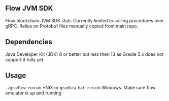 ## Flow JVM SDK

Flow blockchain JVM SDK stub. Currently limited to calling procedures over gRPC. 
Relies on Protobuf files manually copied from main repo.

## Dependencies
Java Developer Kit (JDK) 8 or better but less then 13 as Gradle 5.x does not support it fully yet.

## Usage
`./gradlew run` un *NIX or `gradlew.bat run` on Windows. Make sure flow emulator is up and running
